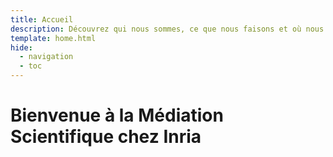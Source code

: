```yaml
---
title: Accueil
description: Découvrez qui nous sommes, ce que nous faisons et où nous trouver.
template: home.html
hide:
  - navigation
  - toc
---
```




# Bienvenue à la Médiation Scientifique chez Inria